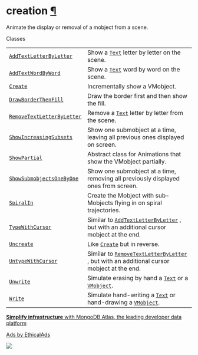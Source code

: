 # creation [¶](https://docs.manim.community/en/stable/reference/manim.animation.creation.html\#module-manim.animation.creation "Link to this heading")

Animate the display or removal of a mobject from a scene.

Classes

|     |     |
| --- | --- |
| [`AddTextLetterByLetter`](https://docs.manim.community/en/stable/reference/manim.animation.creation.AddTextLetterByLetter.html#manim.animation.creation.AddTextLetterByLetter "manim.animation.creation.AddTextLetterByLetter") | Show a [`Text`](https://docs.manim.community/en/stable/reference/manim.mobject.text.text_mobject.Text.html#manim.mobject.text.text_mobject.Text "manim.mobject.text.text_mobject.Text") letter by letter on the scene. |
| [`AddTextWordByWord`](https://docs.manim.community/en/stable/reference/manim.animation.creation.AddTextWordByWord.html#manim.animation.creation.AddTextWordByWord "manim.animation.creation.AddTextWordByWord") | Show a [`Text`](https://docs.manim.community/en/stable/reference/manim.mobject.text.text_mobject.Text.html#manim.mobject.text.text_mobject.Text "manim.mobject.text.text_mobject.Text") word by word on the scene. |
| [`Create`](https://docs.manim.community/en/stable/reference/manim.animation.creation.Create.html#manim.animation.creation.Create "manim.animation.creation.Create") | Incrementally show a VMobject. |
| [`DrawBorderThenFill`](https://docs.manim.community/en/stable/reference/manim.animation.creation.DrawBorderThenFill.html#manim.animation.creation.DrawBorderThenFill "manim.animation.creation.DrawBorderThenFill") | Draw the border first and then show the fill. |
| [`RemoveTextLetterByLetter`](https://docs.manim.community/en/stable/reference/manim.animation.creation.RemoveTextLetterByLetter.html#manim.animation.creation.RemoveTextLetterByLetter "manim.animation.creation.RemoveTextLetterByLetter") | Remove a [`Text`](https://docs.manim.community/en/stable/reference/manim.mobject.text.text_mobject.Text.html#manim.mobject.text.text_mobject.Text "manim.mobject.text.text_mobject.Text") letter by letter from the scene. |
| [`ShowIncreasingSubsets`](https://docs.manim.community/en/stable/reference/manim.animation.creation.ShowIncreasingSubsets.html#manim.animation.creation.ShowIncreasingSubsets "manim.animation.creation.ShowIncreasingSubsets") | Show one submobject at a time, leaving all previous ones displayed on screen. |
| [`ShowPartial`](https://docs.manim.community/en/stable/reference/manim.animation.creation.ShowPartial.html#manim.animation.creation.ShowPartial "manim.animation.creation.ShowPartial") | Abstract class for Animations that show the VMobject partially. |
| [`ShowSubmobjectsOneByOne`](https://docs.manim.community/en/stable/reference/manim.animation.creation.ShowSubmobjectsOneByOne.html#manim.animation.creation.ShowSubmobjectsOneByOne "manim.animation.creation.ShowSubmobjectsOneByOne") | Show one submobject at a time, removing all previously displayed ones from screen. |
| [`SpiralIn`](https://docs.manim.community/en/stable/reference/manim.animation.creation.SpiralIn.html#manim.animation.creation.SpiralIn "manim.animation.creation.SpiralIn") | Create the Mobject with sub-Mobjects flying in on spiral trajectories. |
| [`TypeWithCursor`](https://docs.manim.community/en/stable/reference/manim.animation.creation.TypeWithCursor.html#manim.animation.creation.TypeWithCursor "manim.animation.creation.TypeWithCursor") | Similar to [`AddTextLetterByLetter`](https://docs.manim.community/en/stable/reference/manim.animation.creation.AddTextLetterByLetter.html#manim.animation.creation.AddTextLetterByLetter "manim.animation.creation.AddTextLetterByLetter") , but with an additional cursor mobject at the end. |
| [`Uncreate`](https://docs.manim.community/en/stable/reference/manim.animation.creation.Uncreate.html#manim.animation.creation.Uncreate "manim.animation.creation.Uncreate") | Like [`Create`](https://docs.manim.community/en/stable/reference/manim.animation.creation.Create.html#manim.animation.creation.Create "manim.animation.creation.Create") but in reverse. |
| [`UntypeWithCursor`](https://docs.manim.community/en/stable/reference/manim.animation.creation.UntypeWithCursor.html#manim.animation.creation.UntypeWithCursor "manim.animation.creation.UntypeWithCursor") | Similar to [`RemoveTextLetterByLetter`](https://docs.manim.community/en/stable/reference/manim.animation.creation.RemoveTextLetterByLetter.html#manim.animation.creation.RemoveTextLetterByLetter "manim.animation.creation.RemoveTextLetterByLetter") , but with an additional cursor mobject at the end. |
| [`Unwrite`](https://docs.manim.community/en/stable/reference/manim.animation.creation.Unwrite.html#manim.animation.creation.Unwrite "manim.animation.creation.Unwrite") | Simulate erasing by hand a [`Text`](https://docs.manim.community/en/stable/reference/manim.mobject.text.text_mobject.Text.html#manim.mobject.text.text_mobject.Text "manim.mobject.text.text_mobject.Text") or a [`VMobject`](https://docs.manim.community/en/stable/reference/manim.mobject.types.vectorized_mobject.VMobject.html#manim.mobject.types.vectorized_mobject.VMobject "manim.mobject.types.vectorized_mobject.VMobject"). |
| [`Write`](https://docs.manim.community/en/stable/reference/manim.animation.creation.Write.html#manim.animation.creation.Write "manim.animation.creation.Write") | Simulate hand-writing a [`Text`](https://docs.manim.community/en/stable/reference/manim.mobject.text.text_mobject.Text.html#manim.mobject.text.text_mobject.Text "manim.mobject.text.text_mobject.Text") or hand-drawing a [`VMobject`](https://docs.manim.community/en/stable/reference/manim.mobject.types.vectorized_mobject.VMobject.html#manim.mobject.types.vectorized_mobject.VMobject "manim.mobject.types.vectorized_mobject.VMobject"). |

[**Simplify infrastructure** with MongoDB Atlas, the leading developer data platform](https://server.ethicalads.io/proxy/click/8268/019600e8-6ae1-71b1-af59-bd2e80ad8e73/)

[Ads by EthicalAds](https://www.ethicalads.io/advertisers/?ref=ea-text)

![](https://server.ethicalads.io/proxy/view/8268/019600e8-6ae1-71b1-af59-bd2e80ad8e73/)